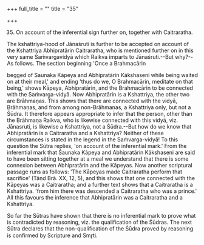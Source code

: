 +++
full_title = ""
title = "35"

+++


35. On account of the inferential sign further on, together with Caitraratha.

The kshattriya-hood of Jānaśruti is further to be accepted on account of the Kshattriya Abhipratārin Caitraratha, who is mentioned further on in this very same Saṁvargavidyā which Raikva imparts to Jānaśruti.--But why?--As follows. The section beginning 'Once a Brahmacārin

begged of Saunaka Kāpeya and Abhipratārin Kākshaseni while being waited on at their meal,' and ending 'thus do we, O Brahmacārin, meditate on that being,' shows Kāpeya, Abhipratārin, and the Brahmacārin to be connected with the Saṁvarga-vidyā. Now Abhipratārin is a Kshattriya, the other two are Brāhmaṇas. This shows that there are connected with the vidyā, Brāhmaṇas, and from among non-Brāhmaṇas, a Kshattriya only, but not a Śūdra. It therefore appears appropriate to infer that the person, other than the Brāhmaṇa Raikva, who is likewise connected with this vidyā, viz. Jānasruti, is likewise a Kshattriya, not a Śūdra.--But how do we know that Abhipratārin is a Caitraratha and a Kshattriya? Neither of these circumstances is stated in the legend in the Saṁvarga-vidyā! To this question the Sūtra replies, 'on account of the inferential mark.' From the inferential mark that Śaunaka Kāpeya and Abhipratārin Kākshaseni are said to have been sitting together at a meal we understand that there is some connexion between Abhipratārin and the Kāpeyas. Now another scriptural passage runs as follows: 'The Kāpeyas made Caitraratha perform that sacrifice' (Tāṇḍ Brā. XX, 12, 5), and this shows that one connected with the Kāpeyas was a Caitraratha; and a further text shows that a Caitraratha is a Kshattriya. 'from him there was descended a Caitraratha who was a prince.' All this favours the inference that Abhipratārin was a Caitraratha and a Kshattriya.

So far the Sūtras have shown that there is no inferential mark to prove what is contradicted by reasoning, viz. the qualification of the Śūdras. The next Sūtra declares that the non-qualification of the Śūdra proved by reasoning is confirmed by Scripture and Smr̥ti.

